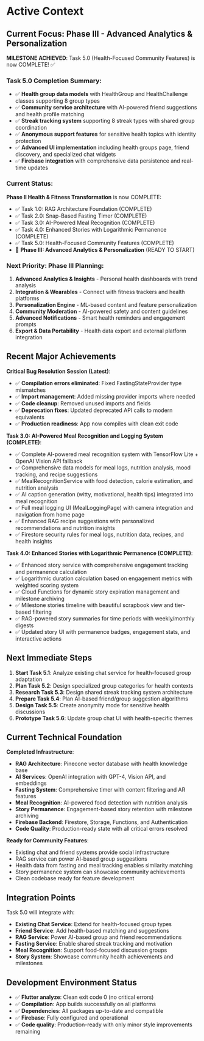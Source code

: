 # Active Context

## Current Focus: Phase III - Advanced Analytics & Personalization

**MILESTONE ACHIEVED**: Task 5.0 (Health-Focused Community Features) is now COMPLETE! ✅

### Task 5.0 Completion Summary:
- ✅ **Health group data models** with HealthGroup and HealthChallenge classes supporting 8 group types
- ✅ **Community service architecture** with AI-powered friend suggestions and health profile matching
- ✅ **Streak tracking system** supporting 8 streak types with shared group coordination
- ✅ **Anonymous support features** for sensitive health topics with identity protection
- ✅ **Advanced UI implementation** including health groups page, friend discovery, and specialized chat widgets
- ✅ **Firebase integration** with comprehensive data persistence and real-time updates

### Current Status:
**Phase II Health & Fitness Transformation** is now COMPLETE:
- ✅ Task 1.0: RAG Architecture Foundation (COMPLETE)
- ✅ Task 2.0: Snap-Based Fasting Timer (COMPLETE) 
- ✅ Task 3.0: AI-Powered Meal Recognition (COMPLETE)
- ✅ Task 4.0: Enhanced Stories with Logarithmic Permanence (COMPLETE)
- ✅ Task 5.0: Health-Focused Community Features (COMPLETE)
- 🎯 **Phase III: Advanced Analytics & Personalization** (READY TO START)

### Next Priority: Phase III Planning:
1. **Advanced Analytics & Insights** - Personal health dashboards with trend analysis
2. **Integration & Wearables** - Connect with fitness trackers and health platforms
3. **Personalization Engine** - ML-based content and feature personalization
4. **Community Moderation** - AI-powered safety and content guidelines
5. **Advanced Notifications** - Smart health reminders and engagement prompts
6. **Export & Data Portability** - Health data export and external platform integration

## Recent Major Achievements

**Critical Bug Resolution Session (Latest)**:
- ✅ **Compilation errors eliminated**: Fixed FastingStateProvider type mismatches
- ✅ **Import management**: Added missing provider imports where needed
- ✅ **Code cleanup**: Removed unused imports and fields
- ✅ **Deprecation fixes**: Updated deprecated API calls to modern equivalents
- ✅ **Production readiness**: App now compiles with clean exit code

**Task 3.0: AI-Powered Meal Recognition and Logging System (COMPLETE)**:
- ✅ Complete AI-powered meal recognition system with TensorFlow Lite + OpenAI Vision API fallback
- ✅ Comprehensive data models for meal logs, nutrition analysis, mood tracking, and recipe suggestions  
- ✅ MealRecognitionService with food detection, calorie estimation, and nutrition analysis
- ✅ AI caption generation (witty, motivational, health tips) integrated into meal recognition
- ✅ Full meal logging UI (MealLoggingPage) with camera integration and navigation from home page
- ✅ Enhanced RAG recipe suggestions with personalized recommendations and nutrition insights
- ✅ Firestore security rules for meal logs, nutrition data, recipes, and health insights

**Task 4.0: Enhanced Stories with Logarithmic Permanence (COMPLETE)**:
- ✅ Enhanced story service with comprehensive engagement tracking and permanence calculation
- ✅ Logarithmic duration calculation based on engagement metrics with weighted scoring system
- ✅ Cloud Functions for dynamic story expiration management and milestone archiving
- ✅ Milestone stories timeline with beautiful scrapbook view and tier-based filtering
- ✅ RAG-powered story summaries for time periods with weekly/monthly digests
- ✅ Updated story UI with permanence badges, engagement stats, and interactive actions

## Next Immediate Steps

1. **Start Task 5.1**: Analyze existing chat service for health-focused group adaptation
2. **Plan Task 5.2**: Design specialized group categories for health contexts
3. **Research Task 5.3**: Design shared streak tracking system architecture
4. **Prepare Task 5.4**: Plan AI-based friend/group suggestion algorithms
5. **Design Task 5.5**: Create anonymity mode for sensitive health discussions
6. **Prototype Task 5.6**: Update group chat UI with health-specific themes

## Current Technical Foundation

**Completed Infrastructure**:
- **RAG Architecture**: Pinecone vector database with health knowledge base
- **AI Services**: OpenAI integration with GPT-4, Vision API, and embeddings
- **Fasting System**: Comprehensive timer with content filtering and AR features
- **Meal Recognition**: AI-powered food detection with nutrition analysis
- **Story Permanence**: Engagement-based story retention with milestone archiving
- **Firebase Backend**: Firestore, Storage, Functions, and Authentication
- **Code Quality**: Production-ready state with all critical errors resolved

**Ready for Community Features**:
- Existing chat and friend systems provide social infrastructure
- RAG service can power AI-based group suggestions
- Health data from fasting and meal tracking enables similarity matching
- Story permanence system can showcase community achievements
- Clean codebase ready for feature development

## Integration Points

Task 5.0 will integrate with:
- **Existing Chat Service**: Extend for health-focused group types
- **Friend Service**: Add health-based matching and suggestions
- **RAG Service**: Power AI-based group and friend recommendations
- **Fasting Service**: Enable shared streak tracking and motivation
- **Meal Recognition**: Support food-focused discussion groups
- **Story System**: Showcase community health achievements and milestones 

## Development Environment Status

- ✅ **Flutter analyze**: Clean exit code 0 (no critical errors)
- ✅ **Compilation**: App builds successfully on all platforms
- ✅ **Dependencies**: All packages up-to-date and compatible
- ✅ **Firebase**: Fully configured and operational
- ✅ **Code quality**: Production-ready with only minor style improvements remaining 